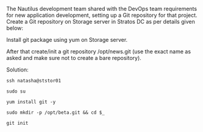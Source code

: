 The Nautilus development team shared with the DevOps team requirements for new application development, setting up a Git repository for that project. Create a Git repository on Storage server in Stratos DC as per details given below:

Install git package using yum on Storage server.

After that create/init a git repository /opt/news.git (use the exact name as asked and make sure not to create a bare repository).

Solution:

```
ssh natasha@ststor01

sudo su

yum install git -y 

sudo mkdir -p /opt/beta.git && cd $_

git init
```